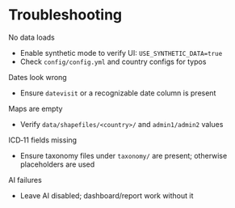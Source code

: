 # Troubleshooting

No data loads
- Enable synthetic mode to verify UI: `USE_SYNTHETIC_DATA=true`
- Check `config/config.yml` and country configs for typos

Dates look wrong
- Ensure `datevisit` or a recognizable date column is present

Maps are empty
- Verify `data/shapefiles/<country>/` and `admin1/admin2` values

ICD‑11 fields missing
- Ensure taxonomy files under `taxonomy/` are present; otherwise placeholders are used

AI failures
- Leave AI disabled; dashboard/report work without it

